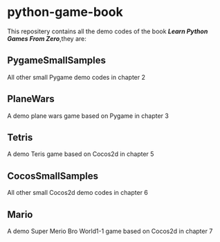 # python-game-book

This repositery contains all the demo codes of the book ***Learn Python Games From Zero***,they are:

## PygameSmallSamples
  All other small Pygame demo codes in chapter 2

## PlaneWars
  A demo plane wars game based on Pygame in chapter 3

## Tetris
  A demo Teris game based on Cocos2d in chapter 5

## CocosSmallSamples
  All other small Cocos2d demo codes in chapter 6

## Mario
  A demo Super Merio Bro World1-1 game based on Cocos2d in chapter 7
  

